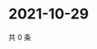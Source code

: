 # 2021-10-29

共 0 条

<!-- BEGIN WEIBO -->
<!-- 最后更新时间 Fri Oct 29 2021 11:12:06 GMT+0800 (China Standard Time) -->

<!-- END WEIBO -->
